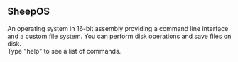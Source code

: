 ## SheepOS
An operating system in 16-bit assembly providing a command line interface and a custom file system. You can perform disk operations and save files on disk. <br>
Type "help" to see a list of commands.